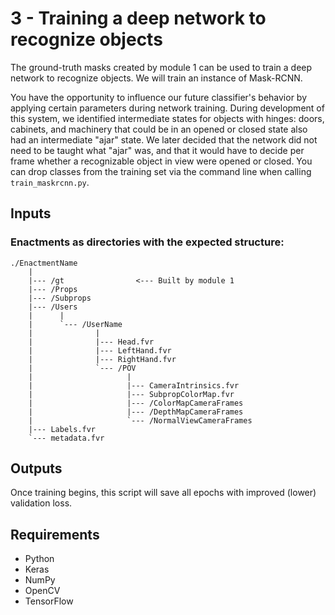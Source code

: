 # 3 - Training a deep network to recognize objects

The ground-truth masks created by module 1 can be used to train a deep network to recognize objects. We will train an instance of Mask-RCNN.

You have the opportunity to influence our future classifier's behavior by applying certain parameters during network training. During development of this system, we identified intermediate states for objects with hinges: doors, cabinets, and machinery that could be in an opened or closed state also had an intermediate "ajar" state. We later decided that the network did not need to be taught what "ajar" was, and that it would have to decide per frame whether a recognizable object in view were opened or closed. You can drop classes from the training set via the command line when calling `train_maskrcnn.py`.

## Inputs

### Enactments as directories with the expected structure:
```
./EnactmentName
    |
    |--- /gt                <--- Built by module 1
    |--- /Props
    |--- /Subprops
    |--- /Users
    |      |
    |      `--- /UserName
    |              |
    |              |--- Head.fvr
    |              |--- LeftHand.fvr
    |              |--- RightHand.fvr
    |              `--- /POV
    |                     |
    |                     |--- CameraIntrinsics.fvr
    |                     |--- SubpropColorMap.fvr
    |                     |--- /ColorMapCameraFrames
    |                     |--- /DepthMapCameraFrames
    |                     `--- /NormalViewCameraFrames
    |--- Labels.fvr
    `--- metadata.fvr
```

## Outputs

Once training begins, this script will save all epochs with improved (lower) validation loss.

### 

## Requirements
- Python
- Keras
- NumPy
- OpenCV
- TensorFlow
